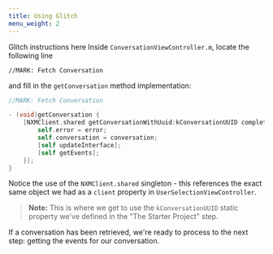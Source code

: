 ```yaml
---
title: Using Glitch
menu_weight: 2
---
```



Glitch instructions here
Inside `ConversationViewController.m`, locate the following line 

`//MARK: Fetch Conversation` 

and fill in the `getConversation` method implementation:

```objective-c
//MARK: Fetch Conversation

- (void)getConversation {
    [NXMClient.shared getConversationWithUuid:kConversationUUID completionHandler:^(NSError * _Nullable error, NXMConversation * _Nullable conversation) {
        self.error = error;
        self.conversation = conversation;
        [self updateInterface];
        [self getEvents];
    }];
}
```

Notice the use of the `NXMClient.shared` singleton - this references the exact same object we had as a `client` property in `UserSelectionViewController`.

> **Note:** This is where we get to use the `kConversationUUID` static property we've defined in the "The Starter Project" step.

If a conversation has been retrieved, we're ready to process to the next step: getting the events for our conversation.

